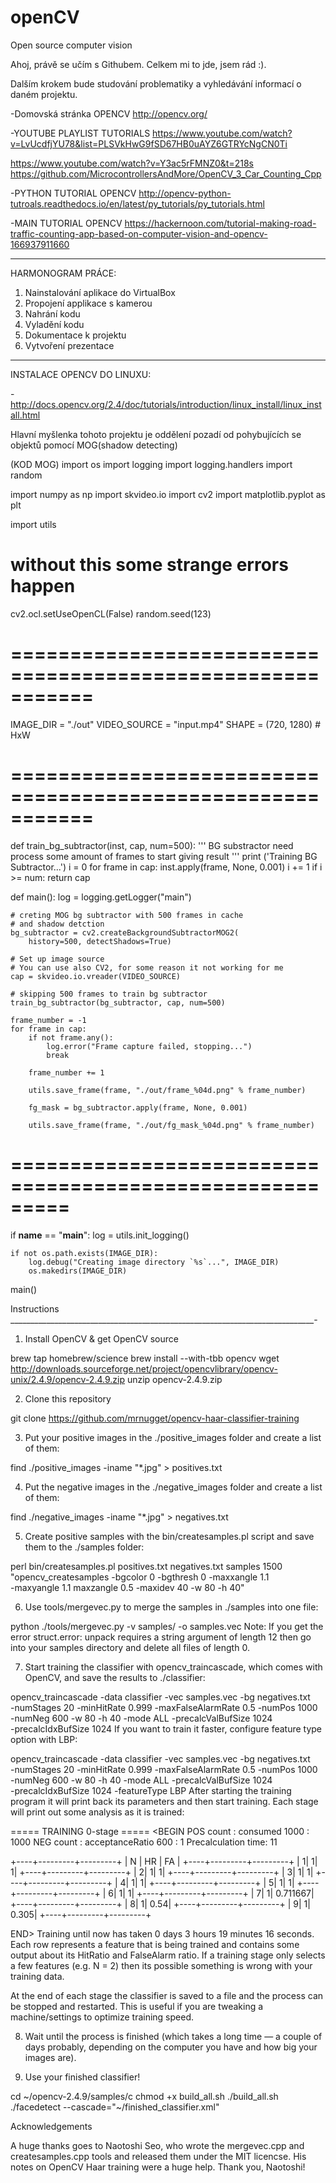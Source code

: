 # openCV
Open source computer vision

Ahoj, právě se učím s Githubem.
    Celkem mi to jde, jsem rád :).
    
Dalším krokem bude studování problematiky a vyhledávání informací o daném projektu.

-Domovská stránka OPENCV
http://opencv.org/

-YOUTUBE PLAYLIST TUTORIALS
https://www.youtube.com/watch?v=LvUcdfjYU78&list=PLSVkHwG9fSD67HB0uAYZ6GTRYcNgCN0Ti

https://www.youtube.com/watch?v=Y3ac5rFMNZ0&t=218s
https://github.com/MicrocontrollersAndMore/OpenCV_3_Car_Counting_Cpp






-PYTHON TUTORIAL OPENCV 
http://opencv-python-tutroals.readthedocs.io/en/latest/py_tutorials/py_tutorials.html

-MAIN TUTORIAL OPENCV
https://hackernoon.com/tutorial-making-road-traffic-counting-app-based-on-computer-vision-and-opencv-166937911660

_________________________________________________________________________________________________________________
HARMONOGRAM PRÁCE:   
1) Nainstalování aplikace do VirtualBox
2) Propojení applikace s kamerou
3) Nahrání kodu
4) Vyladění kodu
5) Dokumentace k projektu
6) Vytvoření prezentace
_________________________________________________________________________________________________________________

INSTALACE OPENCV DO LINUXU:

-http://docs.opencv.org/2.4/doc/tutorials/introduction/linux_install/linux_install.html


Hlavní myšlenka tohoto projektu je oddělení pozadí od pohybujících se objektů pomocí MOG(shadow detecting)


(KOD MOG)
import os
import logging
import logging.handlers
import random

import numpy as np
import skvideo.io
import cv2
import matplotlib.pyplot as plt

import utils
# without this some strange errors happen
cv2.ocl.setUseOpenCL(False)
random.seed(123)

# ===========================================================
IMAGE_DIR = "./out"
VIDEO_SOURCE = "input.mp4"
SHAPE = (720, 1280)  # HxW
# ===========================================================


def train_bg_subtractor(inst, cap, num=500):
    '''
        BG substractor need process some amount of frames to start giving result
    '''
    print ('Training BG Subtractor...')
    i = 0
    for frame in cap:
        inst.apply(frame, None, 0.001)
        i += 1
        if i >= num:
            return cap


def main():
    log = logging.getLogger("main")

    # creting MOG bg subtractor with 500 frames in cache
    # and shadow detction
    bg_subtractor = cv2.createBackgroundSubtractorMOG2(
        history=500, detectShadows=True)

    # Set up image source
    # You can use also CV2, for some reason it not working for me
    cap = skvideo.io.vreader(VIDEO_SOURCE)

    # skipping 500 frames to train bg subtractor
    train_bg_subtractor(bg_subtractor, cap, num=500)

    frame_number = -1
    for frame in cap:
        if not frame.any():
            log.error("Frame capture failed, stopping...")
            break

        frame_number += 1

        utils.save_frame(frame, "./out/frame_%04d.png" % frame_number)

        fg_mask = bg_subtractor.apply(frame, None, 0.001)
        
        utils.save_frame(frame, "./out/fg_mask_%04d.png" % frame_number)

# =========================================================

if __name__ == "__main__":
    log = utils.init_logging()

    if not os.path.exists(IMAGE_DIR):
        log.debug("Creating image directory `%s`...", IMAGE_DIR)
        os.makedirs(IMAGE_DIR)

main()





















Instructions
____________________________________________________________________________-

1) Install OpenCV & get OpenCV source

 brew tap homebrew/science
 brew install --with-tbb opencv
 wget http://downloads.sourceforge.net/project/opencvlibrary/opencv-unix/2.4.9/opencv-2.4.9.zip
 unzip opencv-2.4.9.zip
 
2) Clone this repository

 git clone https://github.com/mrnugget/opencv-haar-classifier-training
 
3) Put your positive images in the ./positive_images folder and create a list of them:

 find ./positive_images -iname "*.jpg" > positives.txt
 
4) Put the negative images in the ./negative_images folder and create a list of them:

 find ./negative_images -iname "*.jpg" > negatives.txt
 
5) Create positive samples with the bin/createsamples.pl script and save them to the ./samples folder:

 perl bin/createsamples.pl positives.txt negatives.txt samples 1500\
   "opencv_createsamples -bgcolor 0 -bgthresh 0 -maxxangle 1.1\
   -maxyangle 1.1 maxzangle 0.5 -maxidev 40 -w 80 -h 40"
   
6) Use tools/mergevec.py to merge the samples in ./samples into one file:

 python ./tools/mergevec.py -v samples/ -o samples.vec
Note: If you get the error struct.error: unpack requires a string argument of length 12 then go into your samples directory and delete all files of length 0.

7) Start training the classifier with opencv_traincascade, which comes with OpenCV, and save the results to ./classifier:

 opencv_traincascade -data classifier -vec samples.vec -bg negatives.txt\
   -numStages 20 -minHitRate 0.999 -maxFalseAlarmRate 0.5 -numPos 1000\
   -numNeg 600 -w 80 -h 40 -mode ALL -precalcValBufSize 1024\
   -precalcIdxBufSize 1024
If you want to train it faster, configure feature type option with LBP:

  opencv_traincascade -data classifier -vec samples.vec -bg negatives.txt\
   -numStages 20 -minHitRate 0.999 -maxFalseAlarmRate 0.5 -numPos 1000\
   -numNeg 600 -w 80 -h 40 -mode ALL -precalcValBufSize 1024\
   -precalcIdxBufSize 1024 -featureType LBP
After starting the training program it will print back its parameters and then start training. Each stage will print out some analysis as it is trained:

===== TRAINING 0-stage =====
<BEGIN
POS count : consumed   1000 : 1000
NEG count : acceptanceRatio    600 : 1
Precalculation time: 11

+----+---------+---------+
|  N |    HR   |    FA   |
+----+---------+---------+
|   1|        1|        1|
+----+---------+---------+
|   2|        1|        1|
+----+---------+---------+
|   3|        1|        1|
+----+---------+---------+
|   4|        1|        1|
+----+---------+---------+
|   5|        1|        1|
+----+---------+---------+
|   6|        1|        1|
+----+---------+---------+
|   7|        1| 0.711667|
+----+---------+---------+
|   8|        1|     0.54|
+----+---------+---------+
|   9|        1|    0.305|
+----+---------+---------+


END>
Training until now has taken 0 days 3 hours 19 minutes 16 seconds.
Each row represents a feature that is being trained and contains some output about its HitRatio and FalseAlarm ratio. If a training stage only selects a few features (e.g. N = 2) then its possible something is wrong with your training data.

At the end of each stage the classifier is saved to a file and the process can be stopped and restarted. This is useful if you are tweaking a machine/settings to optimize training speed.

8) Wait until the process is finished (which takes a long time — a couple of days probably, depending on the computer you have and how big your images are).

9) Use your finished classifier!

 cd ~/opencv-2.4.9/samples/c
 chmod +x build_all.sh
 ./build_all.sh
 ./facedetect --cascade="~/finished_classifier.xml"
 
 
Acknowledgements

A huge thanks goes to Naotoshi Seo, who wrote the mergevec.cpp and createsamples.cpp tools and released them under the MIT licencse. His notes on OpenCV Haar training were a huge help. Thank you, Naotoshi!


